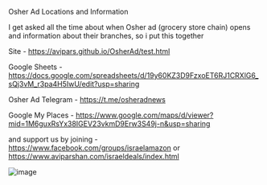 Osher Ad Locations and Information

I get asked all the time about when Osher ad (grocery store chain) opens and information about their branches, so i put this together


Site - 
https://avipars.github.io/OsherAd/test.html

Google Sheets - 
https://docs.google.com/spreadsheets/d/19y60KZ3D9FzxoET6RJ1CRXlG6_sQj3vM_r3pa4H5IwU/edit?usp=sharing

Osher Ad Telegram - 
https://t.me/osheradnews

Google My Places - 
https://www.google.com/maps/d/viewer?mid=1M6guxRsYx38IGEV23vkmD9Erw3S49j-n&usp=sharing 

and support us by joining -  https://www.facebook.com/groups/israelamazon or https://www.aviparshan.com/israeldeals/index.html


![image](https://user-images.githubusercontent.com/5733247/120187917-2033b880-c21e-11eb-9f19-78d8852e5dee.png)

